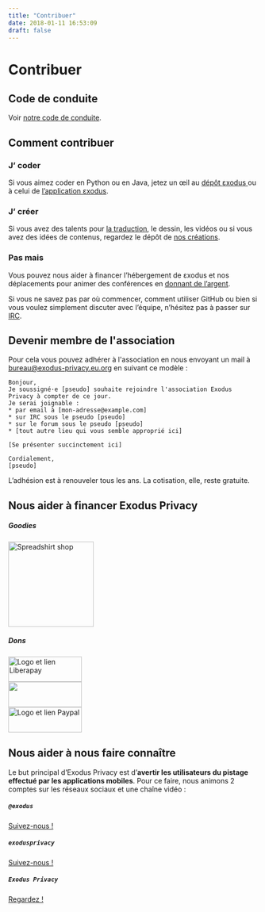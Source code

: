 ```yaml
---
title: "Contribuer"
date: 2018-01-11 16:53:09
draft: false
---
```


# Contribuer

## Code de conduite

Voir [notre code de conduite](/fr/page/coc/).

## Comment contribuer

<div class="row">
    <div class="col-md-4 text-center">
        <div class="card-body">
            <h3 class="card-title">
                J’ <i class="far fa-heart text-primary"></i> coder
            </h3>
            <p class="card-text">
                Si vous aimez coder en Python ou en Java, jetez un œil au <a href="https://github.com/exodus-privacy/exodus">dépôt <i class="fab fa-github text-primary"></i> εxodus </a> ou à celui de <a href="https://github.com/Exodus-Privacy/exodus-android-app"><i class="fab fa-github text-primary"></i> l’application εxodus</a>.
            </p>
        </div>
    </div>
    <div class="col-md-4 text-center">
        <div class="card-body">
            <h3 class="card-title">
                J’ <i class="far fa-heart text-primary"></i> créer
            </h3>
            <p class="card-text">
                Si vous avez des talents pour <a href="https://crwd.in/exodus-privacy">la traduction</a>, le dessin, les vidéos ou si vous avez des idées de contenus, regardez le dépôt de <i class="fab fa-github text-primary"></i><a href="https://github.com/exodus-privacy/anim-com"> nos créations</a>.
            </p>
        </div>
    </div>
    <div class="col-md-4 text-center">
        <div class="card-body">
            <h3 class="card-title">
                Pas <i class="far fa-clock text-primary"></i> mais <i class="fas fa-euro-sign text-primary"></i>
            </h3>
            <p class="card-text">
                Vous pouvez nous aider à financer l’hébergement de εxodus et nos déplacements pour animer des conférences en <a href="#finance">donnant de l’argent</a>.
            </p>
        </div>
    </div>
</div>

<p>
    Si vous ne savez pas par où commencer, comment utiliser GitHub ou bien si vous voulez simplement discuter avec l’équipe, n’hésitez pas à passer sur <a href="https://web.libera.chat/?nick=webguest?#exodus-privacy">IRC</a>.
</p>

<a name="finance"></a>

## Devenir membre de l'association

Pour cela vous pouvez adhérer à l'association en nous envoyant un mail à [bureau@exodus-privacy.eu.org](mailto:bureau@exodus-privacy.eu.org) en suivant ce modèle :

```
Bonjour,
Je soussigné·e [pseudo] souhaite rejoindre l'association Exodus Privacy à compter de ce jour.
Je serai joignable :
* par email à [mon-adresse@example.com]
* sur IRC sous le pseudo [pseudo]
* sur le forum sous le pseudo [pseudo]
* [tout autre lieu qui vous semble approprié ici]

[Se présenter succinctement ici]

Cordialement,
[pseudo]
```

L’adhésion est à renouveler tous les ans. La cotisation, elle, reste gratuite.

## Nous aider à financer Exodus Privacy

<div class="row">
    <div class="col-md-6 text-center">
        <div class="card-body">
            <h5>Goodies</h5>
            <a href="https://shop.spreadshirt.fr/exodus-privacy/all">
                <img src="/media/page/contribute/sweatEP.jpg" caption="our spreadshirt shop" alt="Spreadshirt shop" width="172px" height="172px">
            </a>
        </div>
    </div>
    <div class="col-md-6 mb-4 text-center">
        <h5>Dons</h5>
        <div class="mt-2">
            <a href="https://liberapay.com/exodus/donate">
                <img src="/media/page/contribute/liberapay.png" caption="Logo et lien Liberapay" alt="Logo et lien Liberapay" width="148px" height="51px">
            </a>
        </div>
        <div class="mt-2">
            <a href="https://donorbox.org/exodus">
                <img src="/media/page/contribute/donorbox.png" caption="Logo et lien Donorbox" alt "Logo et lien Donorbox" width="148px" height="51px">
            </a>
        </div>
        <div class="mt-2">
            <a href="https://www.paypal.com/cgi-bin/webscr?cmd=_donations&currency_code=EUR&business=paypal@exodus-privacy.eu.org&item_name=Exodus%20donation">
                <img src="/media/page/contribute/paypal.png" caption"Logo et lien Paypal" alt="Logo et lien Paypal" width="148px" height="51px">
            </a>
        </div>
    </div>
</div>

## Nous aider à nous faire connaître

Le but principal d’Exodus Privacy est d’<b>avertir les utilisateurs du pistage effectué par les applications mobiles</b>. Pour ce faire, nous animons 2 comptes sur les réseaux sociaux et une chaîne vidéo :

<div class="row justify-content-md-center">
    <div class="col-md-4 text-center">
        <i class="fab fa-3x fa-mastodon mt-2 ml-auto mr-auto text-primary"></i>
        <div class="card-body">
            <h5 class="card-title"><code>@exodus</code></h5>
            <a href="https://framapiaf.org/@exodus" class="btn btn-primary">Suivez-nous !</a>
        </div>
    </div>
    <div class="col-md-4 text-center">
        <i class="fab fa-3x fa-facebook-square mt-2 ml-auto mr-auto text-primary"></i>
        <div class="card-body">
            <h5 class="card-title"><code>exodusprivacy</code></h5>
            <a href="https://facebook.com/exodusprivacy" class="btn btn-primary">Suivez-nous !</a>
        </div>
    </div>
    <div class="col-md-4 text-center">
        <i class="fab fa-3x fa-youtube-square mt-2 ml-auto mr-auto text-primary"></i>
        <div class="card-body">
            <h5 class="card-title"><code>Exodus Privacy</code></h5>
            <a href="https://www.youtube.com/channel/UC2bloZZpnRal5tMVuHk0EFQ" class="btn btn-primary">Regardez !</a>
        </div>
    </div>
</div>
